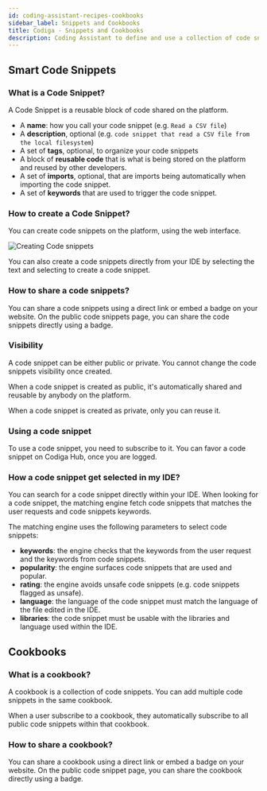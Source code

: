 ```yaml
---
id: coding-assistant-recipes-cookbooks
sidebar_label: Snippets and Cookbooks
title: Codiga - Snippets and Cookbooks
description: Coding Assistant to define and use a collection of code snippets for your IDE. Work for 15+ languages.
---
```


## Smart Code Snippets

### What is a Code Snippet?

A Code Snippet is a reusable block of code shared on the platform.

- A **name**: how you call your code snippet (e.g. `Read a CSV file`)
- A **description**, optional (e.g. `code snippet that read a CSV file from the local filesystem`)
- A set of **tags**, optional, to organize your code snippets
- A block of **reusable code** that is what is being stored on the platform and reused by other developers.
- A set of **imports**, optional, that are imports being automatically when importing the code snippet.
- A set of **keywords** that are used to trigger the code snippet.

### How to create a Code Snippet?

You can create code snippets on the platform, using the web interface.

![Creating Code snippets](/img/coding-assistant/creating-recipes.gif)

You can also create a code snippets directly from your IDE by selecting the text and selecting to create a code snippet.

### How to share a code snippets?

You can share a code snippets using a direct link or embed a badge on your website. On the public code snippets page, you
can share the code snippets directly using a badge.

### Visibility

A code snippet can be either public or private. You cannot change the code snippets visibility once created.

When a code snippet is created as public, it's automatically shared and reusable by anybody on the platform.

When a code snippet is created as private, only you can reuse it.

### Using a code snippet

To use a code snippet, you need to subscribe to it. You can favor a code snippet on Codiga Hub, once you are logged.

### How a code snippet get selected in my IDE?

You can search for a code snippet directly within your IDE. When looking for a code snippet, the matching engine
fetch code snippets that matches the user requests and code snippets keywords.

The matching engine uses the following parameters to select code snippets:

- **keywords**: the engine checks that the keywords from the user request and the keywords from code snippets.
- **popularity**: the engine surfaces code snippets that are used and popular.
- **rating**: the engine avoids unsafe code snippets (e.g. code snippets flagged as unsafe).
- **language**: the language of the code snippet must match the language of the file edited in the IDE.
- **libraries**: the code snippet must be usable with the libraries and language used within the IDE.

## Cookbooks

### What is a cookbook?

A cookbook is a collection of code snippets. You can add multiple code snippets in the same cookbook.

When a user subscribe to a cookbook, they automatically subscribe to all public code snippets within that cookbook.

### How to share a cookbook?

You can share a cookbook using a direct link or embed a badge on your website. On the public code snippet page, you
can share the cookbook directly using a badge.
